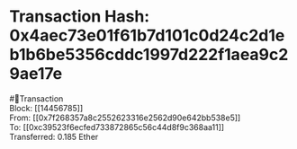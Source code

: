 
Transaction Hash: 0x4aec73e01f61b7d101c0d24c2d1eb1b6be5356cddc1997d222f1aea9c29ae17e
====================================================================================
  
#💸Transaction  
Block: [[14456785]]  
From: [[0x7f268357a8c2552623316e2562d90e642bb538e5]]  
To: [[0xc39523f6ecfed733872865c56c44d8f9c368aa11]]  
Transferred: 0.185 Ether